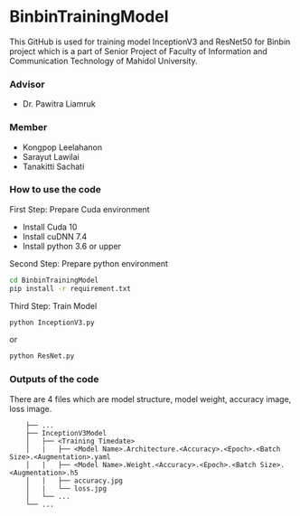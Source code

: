 # BinbinTrainingModel

This GitHub is used for training model InceptionV3 and ResNet50 for Binbin project which is a part of Senior Project of Faculty of Information and Communication Technology of Mahidol University.

### Advisor

- Dr. Pawitra Liamruk

### Member
- Kongpop Leelahanon
- Sarayut Lawilai
- Tanakitti Sachati

### How to use the code

First Step: Prepare Cuda environment
- Install Cuda 10
- Install cuDNN 7.4
- Install python 3.6 or upper

Second Step: Prepare python environment
```sh
cd BinbinTrainingModel
pip install -r requirement.txt
```
Third Step: Train Model
```sh
python InceptionV3.py
```
or 
```sh
python ResNet.py
```

### Outputs of the code
There are 4 files which are model structure, model weight, accuracy image, loss image.
```.
    ├── ...
    ├── InceptionV3Model                   
    │   ├── <Training Timedate>          
    │   |   ├── <Model Name>.Architecture.<Accuracy>.<Epoch>.<Batch Size>.<Augmentation>.yaml
    │   |   ├── <Model Name>.Weight.<Accuracy>.<Epoch>.<Batch Size>.<Augmentation>.h5
    │   |   ├── accuracy.jpg            
    │   |   └── loss.jpg            
    │   └── ...             
    └── ...
```


